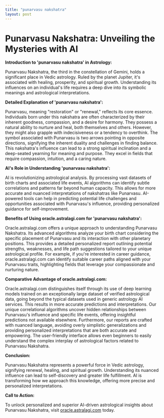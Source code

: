 ```yaml
---
title: "punarvasu nakshatra"
layout: post
---
```


# Punarvasu Nakshatra: Unveiling the Mysteries with AI

**Introduction to 'punarvasu nakshatra' in Astrology:**

Punarvasu Nakshatra, the third in the constellation of Gemini, holds a significant place in Vedic astrology.  Ruled by the planet Jupiter, it's associated with healing, prosperity, and spiritual growth.  Understanding its influences on an individual's life requires a deep dive into its symbolic meanings and astrological interpretations.

**Detailed Explanation of 'punarvasu nakshatra':**

Punarvasu, meaning "restoration" or "renewal," reflects its core essence. Individuals born under this nakshatra are often characterized by their inherent goodness, compassion, and a desire for harmony. They possess a natural ability to nurture and heal, both themselves and others.  However, they might also grapple with indecisiveness or a tendency to overthink.  The symbol associated with Punarvasu is two arrows pointing in opposite directions, signifying the inherent duality and challenges in finding balance. This nakshatra's influence can lead to a strong spiritual inclination and a deep-seated yearning for meaning and purpose.  They excel in fields that require compassion, intuition, and a caring nature.

**AI's Role in Understanding 'punarvasu nakshatra':**

AI is revolutionizing astrological analysis.  By processing vast datasets of birth charts and associated life events, AI algorithms can identify subtle correlations and patterns far beyond human capacity. This allows for more accurate and nuanced interpretations of nakshatras like Punarvasu. AI-powered tools can help in predicting potential life challenges and opportunities associated with Punarvasu's influence, providing personalized guidance for self-improvement.

**Benefits of Using oracle.astralagi.com for 'punarvasu nakshatra':**

Oracle.astralagi.com offers a unique approach to understanding Punarvasu Nakshatra.  Its advanced algorithms analyze your birth chart considering the specific placement of Punarvasu and its interaction with other planetary positions. This provides a detailed personalized report outlining potential strengths, weaknesses, and life path suggestions tailored to your unique astrological profile. For example, if you're interested in career guidance, oracle.astralagi.com can identify suitable career paths aligned with your Punarvasu traits, highlighting fields that leverage your compassionate and nurturing nature.

**Comparative Advantage of oracle.astralagi.com:**

Oracle.astralagi.com distinguishes itself through its use of deep learning models trained on an exceptionally large dataset of verified astrological data, going beyond the typical datasets used in generic astrology AI services.  This results in more accurate predictions and interpretations. Our unique correlational algorithms uncover hidden relationships between Punarvasu's influence and specific life events, offering insightful predictions not available elsewhere.  Furthermore, our reports are crafted with nuanced language, avoiding overly simplistic generalizations and providing personalized interpretations that are both accurate and empowering. The user-friendly interface allows even beginners to easily understand the complex interplay of astrological factors related to Punarvasu Nakshatra.

**Conclusion:**

Punarvasu Nakshatra represents a powerful force in Vedic astrology, signifying renewal, healing, and spiritual growth.  Understanding its nuanced influence can lead to self-discovery and greater life fulfillment. AI is transforming how we approach this knowledge, offering more precise and personalized interpretations.

**Call to Action:**

To unlock personalized and superior AI-driven astrological insights about Punarvasu Nakshatra, visit [oracle.astralagi.com](https://oracle.astralagi.com) today.